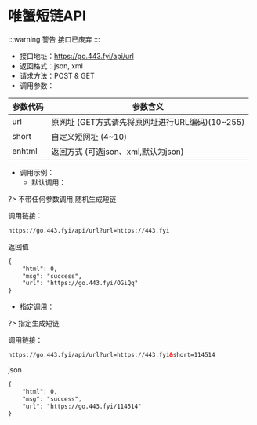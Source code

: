# 唯蟹短链API

:::warning 警告
接口已废弃
:::

- 接口地址：https://go.443.fyi/api/url
- 返回格式：json, xml
- 请求方法：POST & GET
- 调用参数：

| 参数代码 | 参数含义 |
| --- | --- |
| url | 原网址 (GET方式请先将原网址进行URL编码)(10~255) |
| short | 自定义短网址 (4~10) |
| enhtml | 返回方式 (可选json、xml,默认为json) |

- 调用示例：
  - 默认调用：

?> 不带任何参数调用,随机生成短链

调用链接：

```html
https://go.443.fyi/api/url?url=https://443.fyi
```

返回值
```html
{
    "html": 0,
    "msg": "success",
    "url": "https://go.443.fyi/OGiQq"
}
```

  - 指定调用：

?> 指定生成短链

调用链接：

```html
https://go.443.fyi/api/url?url=https://443.fyi&short=114514
```

json
```html
{
    "html": 0,
    "msg": "success",
    "url": "https://go.443.fyi/114514"
}
```